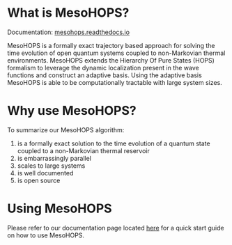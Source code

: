# What is MesoHOPS?
Documentation: [mesohops.readthedocs.io](https://mesohops.readthedocs.io/en/latest/)

MesoHOPS is a formally exact trajectory based approach for solving the time evolution of open quantum systems coupled to non-Markovian thermal environments. MesoHOPS extends the Hierarchy Of Pure States (HOPS) formalism to leverage the dynamic localization present in the wave functions and construct an adaptive basis. Using the adaptive basis MesoHOPS is able to be computationally tractable with large system sizes. 


# Why use MesoHOPS?
To summarize our MesoHOPS algorithm:
1.  is a formally exact solution to the time evolution of a quantum state coupled to a non-Markovian thermal reservoir
2.  is embarrassingly parallel
3.  scales to large systems
4.  is well documented
5.  is open source 

# Using MesoHOPS
Please refer to our documentation page located [here](https://mesohops.readthedocs.io/en/latest/) for a quick start guide on how to use MesoHOPS.